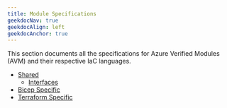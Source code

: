 ```yaml
---
title: Module Specifications
geekdocNav: true
geekdocAlign: left
geekdocAnchor: true
---
```


This section documents all the specifications for Azure Verified Modules (AVM) and their respective IaC languages.

- [Shared](/Azure-Verified-Modules/specs/shared)
  - [Interfaces](/Azure-Verified-Modules/specs/shared/interfaces)
- [Bicep Specific](/Azure-Verified-Modules/specs/bicep)
- [Terraform Specific](/Azure-Verified-Modules/specs/terraform)